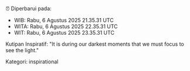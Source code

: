 ⏰ Diperbarui pada:
- WIB: Rabu, 6 Agustus 2025 21.35.31 UTC
- WITA: Rabu, 6 Agustus 2025 22.35.31 UTC
- WIT: Rabu, 6 Agustus 2025 23.35.31 UTC

Kutipan Inspiratif:
"It is during our darkest moments that we must focus to see the light."


Kategori: inspirational

